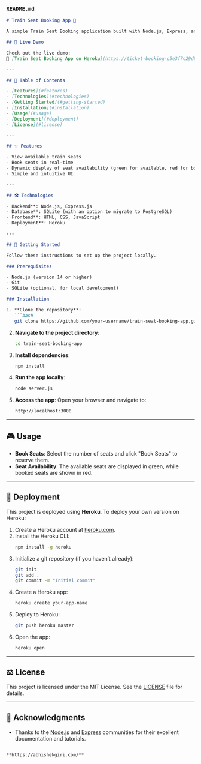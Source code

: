 
### `README.md`

```md
# Train Seat Booking App 🚆

A simple Train Seat Booking application built with Node.js, Express, and SQLite. This app allows users to select and book train seats from a list of available seats. Deployed on **Heroku** for live usage.

## 🚀 Live Demo

Check out the live demo:  
🔗 [Train Seat Booking App on Heroku](https://ticket-booking-c5e3f7c29d86.herokuapp.com/)

---

## 📜 Table of Contents

- [Features](#features)
- [Technologies](#technologies)
- [Getting Started](#getting-started)
- [Installation](#installation)
- [Usage](#usage)
- [Deployment](#deployment)
- [License](#license)

---

## ✨ Features

- View available train seats
- Book seats in real-time
- Dynamic display of seat availability (green for available, red for booked)
- Simple and intuitive UI

---

## 🛠 Technologies

- Backend**: Node.js, Express.js
- Database**: SQLite (with an option to migrate to PostgreSQL)
- Frontend**: HTML, CSS, JavaScript
- Deployment**: Heroku

---

## 🏁 Getting Started

Follow these instructions to set up the project locally.

### Prerequisites

- Node.js (version 14 or higher)
- Git
- SQLite (optional, for local development)

### Installation

1. **Clone the repository**:
   ```bash
   git clone https://github.com/your-username/train-seat-booking-app.git
   ```

2. **Navigate to the project directory**:
   ```bash
   cd train-seat-booking-app
   ```

3. **Install dependencies**:
   ```bash
   npm install
   ```

4. **Run the app locally**:
   ```bash
   node server.js
   ```

5. **Access the app**:
   Open your browser and navigate to:
   ```bash
   http://localhost:3000
   ```

---

## 🎮 Usage

- **Book Seats**: Select the number of seats and click "Book Seats" to reserve them.
- **Seat Availability**: The available seats are displayed in green, while booked seats are shown in red.

---

## 🚢 Deployment

This project is deployed using **Heroku**. To deploy your own version on Heroku:

1. Create a Heroku account at [heroku.com](https://heroku.com).
2. Install the Heroku CLI:
   ```bash
   npm install -g heroku
   ```
3. Initialize a git repository (if you haven’t already):
   ```bash
   git init
   git add .
   git commit -m "Initial commit"
   ```
4. Create a Heroku app:
   ```bash
   heroku create your-app-name
   ```
5. Deploy to Heroku:
   ```bash
   git push heroku master
   ```
6. Open the app:
   ```bash
   heroku open
   ```

---

## ⚖️ License

This project is licensed under the MIT License. See the [LICENSE](LICENSE) file for details.

---

## 🙌 Acknowledgments

- Thanks to the [Node.js](https://nodejs.org) and [Express](https://expressjs.com) communities for their excellent documentation and tutorials.
```

**https://abhishekgiri.com/**
